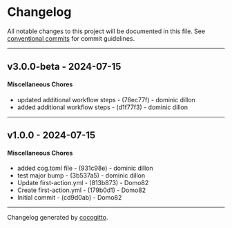 # Changelog
All notable changes to this project will be documented in this file. See [conventional commits](https://www.conventionalcommits.org/) for commit guidelines.

- - -
## v3.0.0-beta - 2024-07-15
#### Miscellaneous Chores
- updated additional workflow steps - (76ec77f) - dominic dillon
- added additional workflow steps - (d1f77f3) - dominic dillon

- - -

## v1.0.0 - 2024-07-15
#### Miscellaneous Chores
- added cog.toml file - (931c98e) - dominic dillon
- test major bump - (3b537a5) - dominic dillon
- Update first-action.yml - (813b873) - Domo82
- Create first-action.yml - (179b0d1) - Domo82
- Initial commit - (cd9d0ab) - Domo82

- - -

Changelog generated by [cocogitto](https://github.com/cocogitto/cocogitto).